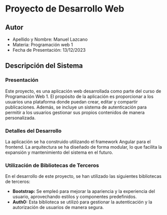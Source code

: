 # Proyecto de Desarrollo Web

## Autor
- Apellido y Nombre: Manuel Lazcano
- Materia: Programación web 1
- Fecha de Presentación: 13/12/2023

## Descripción del Sistema

### Presentación
Este proyecto, es una aplicación web desarrollada como parte del curso de Programación Web 1. El propósito de la aplicación es proporcionar a los usuarios una plataforma donde puedan crear, editar y compartir publicaciones. Además, se incluye un sistema de autenticación para permitir a los usuarios gestionar sus propios contenidos de manera personalizada.

### Detalles del Desarrollo
La aplicación se ha construido utilizando el framework Angular para el frontend. La arquitectura se ha diseñado de forma modular, lo que facilita la expansión y mantenimiento del sistema en el futuro.

### Utilización de Bibliotecas de Terceros
En el desarrollo de este proyecto, se han utilizado las siguientes bibliotecas de terceros:
- **Bootstrap:** Se empleó para mejorar la apariencia y la experiencia del usuario, aprovechando estilos y componentes predefinidos.
- **Auth0:** Esta biblioteca se utilizó para gestionar la autenticación y la autorización de usuarios de manera segura.